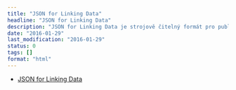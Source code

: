 ```yaml
---
title: "JSON for Linking Data"
headline: "JSON for Linking Data"
description: "JSON for Linking Data je strojově čitelný formát pro publikování obsahu."
date: "2016-01-29"
last_modification: "2016-01-29"
status: 0
tags: []
format: "html"
---
```


<ul>
  <li><a href="http://json-ld.org/">JSON for Linking Data</a></li>
</ul>